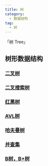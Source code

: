 ```yaml
---
title: 树
category: 
  - 数据结构
tag: 
  - 树
---
```


「树 Tree」

<!-- more -->





## 树形数据结构

### [二叉树](./2.md)

### [二叉搜索树](./3.md)

### [红黑树](./4.md)

### [AVL树](./5.md)

### [哈夫曼树](./6.md)

### [并查集](./7.md)

### [B树，B+树 ](./8.md)

